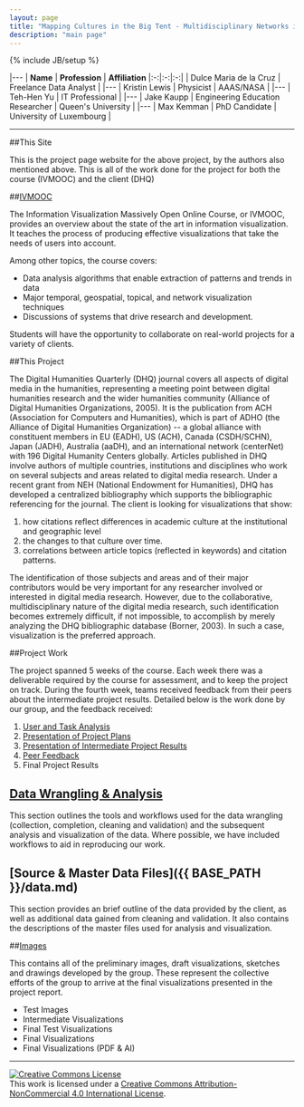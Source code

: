 ```yaml
---
layout: page
title: "Mapping Cultures in the Big Tent - Multidisciplinary Networks in the Digital Humanities Quarterly"
description: "main page"
---
```

{% include JB/setup %}


|---
| **Name** | **Profession** | **Affiliation**
|:-:|:-:|:-:|
| Dulce Maria de la Cruz  | Freelance Data Analyst |
|---
| Kristin Lewis | Physicist | AAAS/NASA  |
|---
| Teh-Hen Yu | IT Professional |
|---
| Jake Kaupp | Engineering Education Researcher | Queen's University |
|---
| Max Kemman | PhD Candidate | University of Luxembourg |


---

##This Site

This is the project page website for the above project, by the authors also mentioned above.  This is all of the work done for the project for both the course (IVMOOC) and the client (DHQ)

##[IVMOOC](http://ivmooc.cns.iu.edu/)

The Information Visualization Massively Open Online Course, or IVMOOC, provides an overview about the state of the art in information visualization. It teaches the process of producing effective visualizations that take the needs of users into account.

Among other topics, the course covers:

* Data analysis algorithms that enable extraction of patterns and trends in data
* Major temporal, geospatial, topical, and network visualization techniques
* Discussions of systems that drive research and development.

Students will have the opportunity to collaborate on real-world projects for a variety of clients.

##This Project

The Digital Humanities Quarterly (DHQ) journal covers all aspects of digital media in the humanities, representing a meeting point between digital humanities research and the wider humanities community (Alliance of Digital Humanities Organizations, 2005). It is the publication from ACH (Association for Computers and Humanities), which is part of ADHO (the Alliance of Digital Humanities Organization)  -- a global alliance with constituent members in EU (EADH), US (ACH), Canada (CSDH/SCHN), Japan (JADH), Australia (aaDH), and an international network (centerNet) with 196 Digital Humanity Centers globally. Articles published in DHQ involve authors of multiple countries, institutions and disciplines who work on several subjects and areas related to digital media research.
Under a recent grant from NEH (National Endowment for Humanities), DHQ has developed a centralized bibliography which supports the bibliographic referencing for the journal. The client is looking for visualizations that show:

1.	how citations reflect differences in academic culture at the institutional and geographic level
2. 	the changes to that culture over time.
3.	correlations between article topics (reflected in keywords) and citation patterns.

The identification of those subjects and areas and of their major contributors would be very important for any researcher involved or interested in digital media research. However, due to the collaborative, multidisciplinary nature of the digital media research, such identification becomes extremely difficult, if not impossible, to accomplish by merely analyzing the DHQ bibliographic database (Borner, 2003). In such a case, visualization is the preferred approach.

##Project Work

The project spanned 5 weeks of the course.  Each week there was a deliverable required by the course for assessment, and to keep the project on track. During the fourth week, teams received feedback from their peers about the intermediate project results.  Detailed below is the work done by our group, and the feedback received:

1. [User and Task Analysis]({{BASE_PATH}}/coursework/VisualizingDHQ_UserTaskAnalysis.pdf)
2. [Presentation of Project Plans]({{BASE_PATH}}/coursework/DHQ_Writeup1-8.pdf)
3. [Presentation of Intermediate Project Results]({{BASE_PATH}}/coursework/DHQ_WriteupItem1-10.pdf)
4. [Peer Feedback]({{BASE_PATH}}/coursework/8-VisualizingDHQBibliography-review.pdf)
5. Final Project Results


## <a href="{{BASE_PATH}}/R.md">Data Wrangling & Analysis</a>

This section outlines the tools and workflows used for the data wrangling (collection, completion, cleaning and validation) and the subsequent analysis and visualization of the data.  Where possible, we have included workflows to aid in reproducing our work.

## [Source & Master Data Files]({{ BASE_PATH }}/data.md)

This section provides an brief outline of the data provided by the client, as well as additional data gained from cleaning and validation.  It also contains the descriptions of the master files used for analysis and visualization.

##[Images]({{BASE_PATH}}/images)

This contains all of the preliminary images, draft visualizations, sketches and drawings developed by the group.  These represent the collective efforts of the group to arrive at the final visualizations presented in the project report.

* Test Images
* Intermediate Visualizations
* Final Test Visualizations
* Final Visualizations
* Final Visualizations (PDF & AI)

---
<a rel="license" href="http://creativecommons.org/licenses/by-nc/4.0/"><img alt="Creative Commons License" style="border-width:0" src="https://i.creativecommons.org/l/by-nc/4.0/88x31.png" /></a><br />This work is licensed under a <a rel="license" href="http://creativecommons.org/licenses/by-nc/4.0/">Creative Commons Attribution-NonCommercial 4.0 International License</a>.
